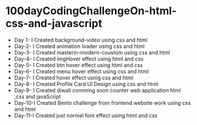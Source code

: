 ﻿# 100dayCodingChallengeOn-html-css-and-javascript

* Day 1- I Created background-video using css and html
* Day-2- I Created animation loader using css and html
* Day-3- I Created masterin-modern-coustom using css and html
* Day-4- I Created imgHover effect using html and css
* Day-5- I Created btn hover effect using html and css
* Day-6- I Created menu hover effect using css and html
* Day-7- I Created  hover effect usnig css and html
* Day-8- I Created  Profile Card UI Design using css and html
* Day-9- I Created  diwali comming soon counter web application html ,css and javaScript
* Day-10-I Created Bento challenge from frontend website work using css and html
* Day-11-I Created just normal font effect using html and css


